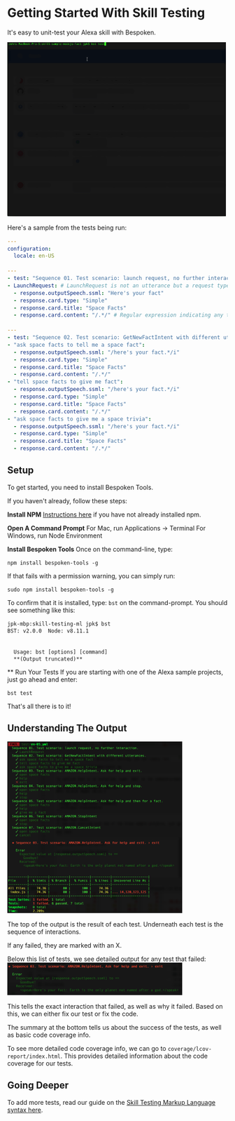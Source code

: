 # Getting Started With Skill Testing
It's easy to unit-test your Alexa skill with Bespoken.

<img src="BST-Test-Run.gif" width="500" alt="Test Run Animated" />

Here's a sample from the tests being run:

```YAML
---
configuration:
  locale: en-US

---
- test: "Sequence 01. Test scenario: launch request, no further interaction."
- LaunchRequest: # LaunchRequest is not an utterance but a request type and "reserved" word
  - response.outputSpeech.ssml: "Here's your fact"
  - response.card.type: "Simple"
  - response.card.title: "Space Facts"
  - response.card.content: "/.*/" # Regular expression indicating any text will match

---
- test: "Sequence 02. Test scenario: GetNewFactIntent with different utterances."
- "ask space facts to tell me a space fact":
  - response.outputSpeech.ssml: "/here's your fact.*/i"
  - response.card.type: "Simple"
  - response.card.title: "Space Facts"
  - response.card.content: "/.*/"
- "tell space facts to give me fact":
  - response.outputSpeech.ssml: "/here's your fact.*/i"
  - response.card.type: "Simple"
  - response.card.title: "Space Facts"
  - response.card.content: "/.*/"
- "ask space facts to give me a space trivia":
  - response.outputSpeech.ssml: "/here's your fact.*/i"
  - response.card.type: "Simple"
  - response.card.title: "Space Facts"
  - response.card.content: "/.*/"
```

## Setup
To get started, you need to install Bespoken Tools.

If you haven't already, follow these steps:

**Install NPM**
[Instructions here](https://www.npmjs.com/get-npm) if you have not already installed npm.

**Open A Command Prompt**
For Mac, run Applications -> Terminal
For Windows, run Node Environment

**Install Bespoken Tools**
Once on the command-line, type:

```
npm install bespoken-tools -g
```

If that fails with a permission warning, you can simply run:
```
sudo npm install bespoken-tools -g
```

To confirm that it is installed, type: `bst` on the command-prompt. You should see something like this:
```
jpk-mbp:skill-testing-ml jpk$ bst
BST: v2.0.0  Node: v8.11.1


  Usage: bst [options] [command]
  **(Output truncated)**
```

** Run Your Tests
If you are starting with one of the Alexa sample projects, just go ahead and enter:
```
bst test
```

That's all there is to it!

## Understanding The Output

<img src="BST-Test-Output.png" width="400" alt="Test Output"/>

The top of the output is the result of each test.
Underneath each test is the sequence of interactions.

If any failed, they are marked with an X.

Below this list of tests, we see detailed output for any test that failed:
<img src="BST-Test-Failure.png" width="400" alt="Test Output"/>

This tells the exact interaction that failed, as well as why it failed.
Based on this, we can either fix our test or fix the code.

The summary at the bottom tells us about the success of the tests, as well as basic code coverage info.

To see more detailed code coverage info, we can go to `coverage/lcov-report/index.html`.
This provides detailed information about the code coverage for our tests.

## Going Deeper
To add more tests, read our guide on the [Skill Testing Markup Language syntax here](guide.md).